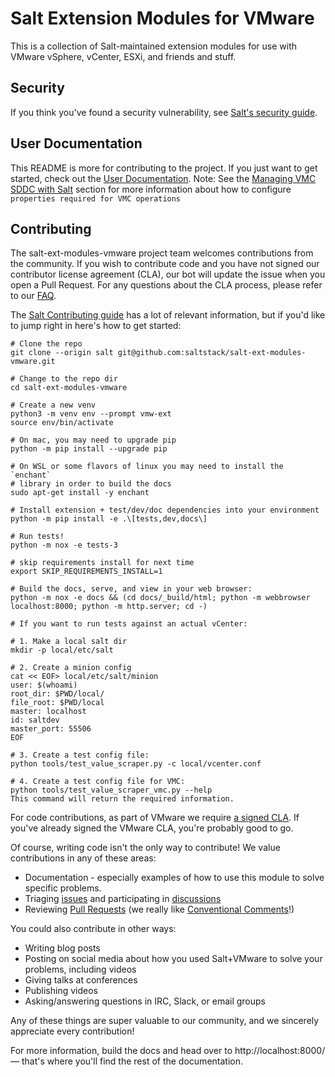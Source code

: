 # Salt Extension Modules for VMware

This is a collection of Salt-maintained extension modules for use with VMware
vSphere, vCenter, ESXi, and friends and stuff.

## Security

If you think you've found a security vulnerability, see [Salt's security guide][security].

## User Documentation

This README is more for contributing to the project. If you just want to get
started, check out the [User Documentation][docs]. Note: See the [Managing VMC SDDC with Salt][vmc-docs] section
for more information about how to configure `properties required for VMC operations`


## Contributing

The salt-ext-modules-vmware project team welcomes contributions from the community. If you wish to contribute code and you have not signed our contributor license agreement (CLA), our bot will update the issue when you open a Pull Request. For any questions about the CLA process, please refer to our [FAQ](https://cla.vmware.com/faq).

The [Salt Contributing guide][salt-contributing] has a lot of relevant information, but if you'd like to jump right in here's how to get started:

    # Clone the repo
    git clone --origin salt git@github.com:saltstack/salt-ext-modules-vmware.git

    # Change to the repo dir
    cd salt-ext-modules-vmware

    # Create a new venv
    python3 -m venv env --prompt vmw-ext
    source env/bin/activate

    # On mac, you may need to upgrade pip
    python -m pip install --upgrade pip

    # On WSL or some flavors of linux you may need to install the `enchant`
    # library in order to build the docs
    sudo apt-get install -y enchant

    # Install extension + test/dev/doc dependencies into your environment
    python -m pip install -e .\[tests,dev,docs\]

    # Run tests!
    python -m nox -e tests-3

    # skip requirements install for next time
    export SKIP_REQUIREMENTS_INSTALL=1

    # Build the docs, serve, and view in your web browser:
    python -m nox -e docs && (cd docs/_build/html; python -m webbrowser localhost:8000; python -m http.server; cd -)

    # If you want to run tests against an actual vCenter:

    # 1. Make a local salt dir
    mkdir -p local/etc/salt

    # 2. Create a minion config
    cat << EOF> local/etc/salt/minion
    user: $(whoami)
    root_dir: $PWD/local/
    file_root: $PWD/local
    master: localhost
    id: saltdev
    master_port: 55506
    EOF

    # 3. Create a test config file:
    python tools/test_value_scraper.py -c local/vcenter.conf

    # 4. Create a test config file for VMC:
    python tools/test_value_scraper_vmc.py --help
    This command will return the required information.


For code contributions, as part of VMware we require [a signed CLA][cla-faq].
If you've already signed the VMware CLA, you're probably good to go.

Of course, writing code isn't the only way to contribute! We value
contributions in any of these areas:

- Documentation - especially examples of how to use this module to solve
  specific problems.
- Triaging [issues][issues] and participating in [discussions][discussions]
- Reviewing [Pull Requests][PRs] (we really like [Conventional
  Comments][comments]!)

You could also contribute in other ways:

- Writing blog posts
- Posting on social media about how you used Salt+VMware to solve your
  problems, including videos
- Giving talks at conferences
- Publishing videos
- Asking/answering questions in IRC, Slack, or email groups

Any of these things are super valuable to our community, and we sincerely
appreciate every contribution!


For more information, build the docs and head over to http://localhost:8000/ —
that's where you'll find the rest of the documentation.


[security]: https://github.com/saltstack/salt/blob/master/SECURITY.md
[salt-contributing]: https://docs.saltproject.io/en/master/topics/development/contributing.html
[issues]: https://github.com/saltstack/salt-ext-modules-vmware/issues
[PRs]: https://github.com/saltstack/salt-ext-modules-vmware/pulls
[discussions]: https://github.com/saltstack/salt-ext-modules-vmware/discussions
[comments]: https://conventionalcomments.org/
[cla-faq]: https://cla.vmware.com/faq
[docs]: https://docs.saltproject.io/salt/extensions/salt-ext-modules-vmware/en/latest/index.html
[vmc-docs]: https://docs.saltproject.io/salt/extensions/salt-ext-modules-vmware/en/latest/vmc.html
